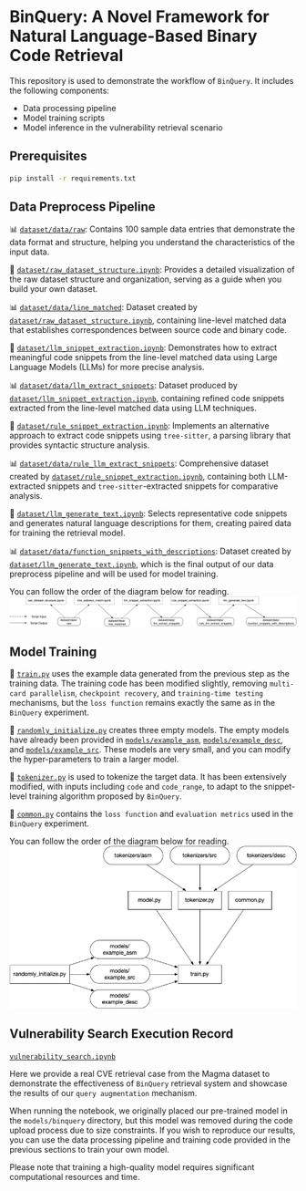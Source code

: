 # BinQuery: A Novel Framework for Natural Language-Based Binary Code Retrieval

This repository is used to demonstrate the workflow of `BinQuery`. It includes the following components: 
- Data processing pipeline 
- Model training scripts 
- Model inference in the vulnerability retrieval scenario

## Prerequisites

```bash
pip install -r requirements.txt
```

## Data Preprocess Pipeline

📊 [`dataset/data/raw`](dataset/data/raw): Contains 100 sample data entries that demonstrate the data format and structure, helping you understand the characteristics of the input data.

📝 [`dataset/raw_dataset_structure.ipynb`](dataset/raw_dataset_structure.ipynb): Provides a detailed visualization of the raw dataset structure and organization, serving as a guide when you build your own dataset.

📊 [`dataset/data/line_matched`](dataset/data/line_matched): Dataset created by [`dataset/raw_dataset_structure.ipynb`](dataset/raw_dataset_structure.ipynb), containing line-level matched data that establishes correspondences between source code and binary code.

📝 [`dataset/llm_snippet_extraction.ipynb`](dataset/llm_snippet_extraction.ipynb): Demonstrates how to extract meaningful code snippets from the line-level matched data using Large Language Models (LLMs) for more precise analysis.

📊 [`dataset/data/llm_extract_snippets`](dataset/data/llm_extract_snippets): Dataset produced by [`dataset/llm_snippet_extraction.ipynb`](dataset/llm_snippet_extraction.ipynb), containing refined code snippets extracted from the line-level matched data using LLM techniques.

📝 [`dataset/rule_snippet_extraction.ipynb`](dataset/rule_snippet_extraction.ipynb): Implements an alternative approach to extract code snippets using `tree-sitter`, a parsing library that provides syntactic structure analysis.

📊 [`dataset/data/rule_llm_extract_snippets`](dataset/data/rule_llm_extract_snippets): Comprehensive dataset created by [`dataset/rule_snippet_extraction.ipynb`](dataset/rule_snippet_extraction.ipynb), containing both LLM-extracted snippets and `tree-sitter`-extracted snippets for comparative analysis.

📝 [`dataset/llm_generate_text.ipynb`](dataset/llm_generate_text.ipynb): Selects representative code snippets and generates natural language descriptions for them, creating paired data for training the retrieval model.

📊 [`dataset/data/function_snippets_with_descriptions`](dataset/data/function_snippets_with_descriptions): Dataset created by [`dataset/llm_generate_text.ipynb`](dataset/llm_generate_text.ipynb), which is the final output of our data preprocess pipeline and will be used for model training.

You can follow the order of the diagram below for reading.
![data_processing_pipeline](figures/data_preprocess.svg)

## Model Training

📝 [`train.py`](train.py) uses the example data generated from the previous step as the training data.
The training code has been modified slightly, removing `multi-card parallelism`, `checkpoint recovery`, and `training-time testing` mechanisms, but the `loss function` remains exactly the same as in the `BinQuery` experiment. 

📝 [`randomly_initialize.py`](randomly_initialize.py) creates three empty models. The empty models have already been provided in [`models/example_asm`](models/example_asm), [`models/example_desc`](models/example_desc), and [`models/example_src`](models/example_src).
These models are very small, and you can modify the hyper-parameters to train a larger model. 

📝 [`tokenizer.py`](tokenizer.py) is used to tokenize the target data. It has been extensively modified, with inputs including `code` and `code_range`, to adapt to the snippet-level training algorithm proposed by `BinQuery`.

📝 [`common.py`](common.py) contains the `loss function` and `evaluation metrics` used in the `BinQuery` experiment.

You can follow the order of the diagram below for reading.
![training](figures/train.png)

## Vulnerability Search Execution Record

[`vulnerability_search.ipynb`](vulnerability_search.ipynb)

Here we provide a real CVE retrieval case from the Magma dataset to demonstrate the effectiveness of `BinQuery` retrieval system and showcase the results of our `query augmentation` mechanism.

When running the notebook, we originally placed our pre-trained model in the `models/binquery` directory, but this model was removed during the code upload process due to size constraints.
If you wish to reproduce our results, you can use the data processing pipeline and training code provided in the previous sections to train your own model.

Please note that training a high-quality model requires significant computational resources and time.

